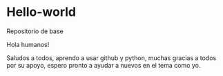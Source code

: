 # Hello-world

Repositorio de base

Hola humanos!

Saludos a todos, aprendo a usar github y python, muchas gracias a todos por su apoyo, espero pronto a ayudar a nuevos en el tema como yo.
